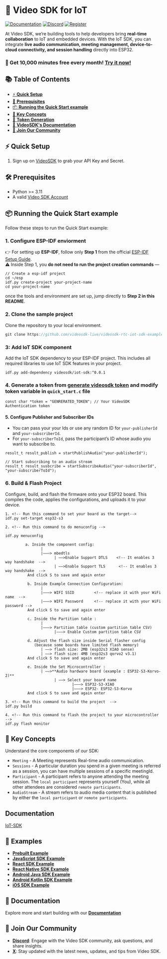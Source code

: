 # 🚀 Video SDK for IoT

[![Documentation](https://img.shields.io/badge/Read-Documentation-blue)](https://docs.videosdk.live/flutter/guide/video-and-audio-calling-api-sdk/concept-and-architecture)
[![Discord](https://img.shields.io/discord/876774498798551130?label=Join%20on%20Discord)](https://discord.gg/bGZtAbwvab)
[![Register](https://img.shields.io/badge/Contact-Know%20More-blue)](https://app.videosdk.live/signup)


At Video SDK, we’re building tools to help developers bring **real-time collaboration** to IoT and embedded devices. With the IoT SDK, you can integrate **live audio communication, meeting management, device-to-cloud connectivity, and session handling** directly into ESP32.


### 🥳 Get **10,000 minutes free** every month! **[Try it now!](https://app.videosdk.live/signup)**

## 📚 **Table of Contents**

- [⚡ **Quick Setup**](#-quick-setup)
- [🔧 **Prerequisites**](#-prerequisites)
- [📦 **Running the Quick Start example**](#-running-the-quick-start-example)
- [🧠 **Key Concepts**](#-key-concepts)
- [🔑 **Token Generation**](#-token-generation)
- [📝 **VideoSDK's Documentation**](#-documentation)
- [💬 **Join Our Community**](#-join-our-community)



## ⚡ Quick Setup 

1. Sign up on [VideoSDK](https://app.videosdk.live/) to grab your API Key and Secret.

## 🛠 Prerequisites

- Python >= 3.11
- A valid [Video SDK Account](https://app.videosdk.live/)

## 📦 Running the Quick Start example

Follow these steps to run the Quick Start example:

### 1. Configure ESP-IDF enviorment 

👉 For setting up **ESP-IDF**, follow only **Step 1** from the official [ESP-IDF Setup Guide](https://github.com/espressif/esp-idf).  
⚠️ Inside Step 1, you **do not need to run the project creation commands** — 
```
// Create a esp-idf project
cd ~/esp
idf.py create-project your-project-name
cd your-project-name
```
once the tools and environment are set up, jump directly to **Step 2 in this README**.

### 2. Clone the sample project

Clone the repository to your local environment.

```js
git clone https://github.com/videosdk-live/videosdk-rtc-iot-sdk-example.git
```
### 3: Add IoT SDK component

Add the IoT SDK dependency to your ESP-IDF project. This includes all required libraries to use IoT SDK features in your project.  

```
idf.py add-dependency videosdk/iot-sdk:^0.0.1
```

### 4. Generate a token from [generate videosdk token](https://app.videosdk.live) and modify token variable in `quick_start.c` file
```
const char *token = "GENRERATED_TOKEN"; // Your VideoSDK Authentication token
```

#### 5. Configure Publisher and Subscriber IDs

- You can pass your your Ids or use any random ID for `your-publisherId` and `your-subscriberId`.  
- For `your-subscriberToId`, pass the participant’s ID whose audio you want to subscribe to.

```
result_t result_publish = startPublishAudio("your-publisherId");

// Start subscribing to an audio stream
result_t result_susbcribe = startSubscribeAudio("your-subscriberId", "your-subscriberToId");

```

### 6. Build & Flash Project

Configure, build, and flash the firmware onto your ESP32 board. This compiles the code, applies the configurations, and uploads it to your device.
```
1. <!-- Run this command to set your board as the target-->
idf.py set-target esp32-s3

2. <!-- Run this command to do menuconfig -->

idf.py menuconfig  

         a. Inside the component config:
                |
                |———> mbedtls
                      | ——>Enable Support DTLS    <!-- It enables 3 way handshake  -->
                      | ——>Enable Support TLS      <!-- It enables 3 way handshake  -->
          And click S to save and again enter       

          b. Inside Example Connection Configuration:
                |
                |———> WIFI SSID         <!-- replace it with your WiFi name  -->
                |———> WIFI Password     <!-- replace it with your WiFi password -->
          And click S to save and again enter 

          c. Inside the Partition table :
                |
                |———> Partition table (custom partition table CSV)        
                      |———> Enable Custom partition table CSV

          d. Adjust the flash size inside Serial flasher config 
             (because some boards have limited flash memory)
                | ——> flash size: 2MB (esp32s3 XIAO sense)
                | ——> flash size: 4MB (esp32s3 qorvo2 v3.1)
          And click S to save and again enter

          e. Inside the Set Microcontroller : 
                | ——>**Audio hardware board (example : ESP32-S3-Korvo-2)**
                      | ——> Select your board name
                              |———> ESP32-S3-XIAO       
                              |———> ESP32- ESP32-S3-Korvo
          And click S to save and again enter

3. <!-- Run this command to build the project  -->
idf.py build

4. <!-- Run this command to flash the project to your microcontroller -->
idf.py flash monitor 
```

## 🧠 Key Concepts

Understand the core components of our SDK:

- `Meeting` - A Meeting represents Real-time audio communication.
- `Sessions` - A particular duration you spend in a given meeting is referred as a session, you can have multiple sessions of a specific meetingId.
- `Participant` - A participant refers to anyone attending the meeting session. The `local participant` represents yourself (You), while all other attendees are considered `remote participants`.
- `AudioStream` - A stream refers to audio media content that is published by either the `local participant` or `remote participants`.


## Documentation

[IoT-SDK](https://docs.videosdk.live/iot/guide/video-and-audio-calling-api-sdk/concept-and-architecture)


## 📖 Examples

- [**Prebuilt Example**](https://github.com/videosdk-live/videosdk-rtc-prebuilt-examples)
- [**JavaScript SDK Example**](https://github.com/videosdk-live/videosdk-rtc-javascript-sdk-example)
- [**React SDK Example**](https://github.com/videosdk-live/videosdk-rtc-react-sdk-example.git)
- [**React Native SDK Example**](https://github.com/videosdk-live/videosdk-rtc-react-native-sdk-example)
- [**Android Java SDK Example**](https://github.com/videosdk-live/videosdk-rtc-android-java-sdk-example)
- [**Android Kotlin SDK Example**](https://github.com/videosdk-live/videosdk-rtc-android-kotlin-sdk-example)
- [**iOS SDK Example**](https://github.com/videosdk-live/videosdk-rtc-ios-sdk-example)


## 📝 Documentation

Explore more and start building with our [**Documentation**](https://docs.videosdk.live/)

## 🤝 Join Our Community

- **[Discord](https://discord.gg/Gpmj6eCq5u)**: Engage with the Video SDK community, ask questions, and share insights.
- **[X](https://x.com/video_sdk)**: Stay updated with the latest news, updates, and tips from Video SDK.